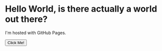 
<html>
<body>
<h1>Hello World, is there actually a world out there?</h1>
<p>I'm hosted with GitHub Pages.</p>
<button type="button">Click Me!</button>
</body>
</html>
